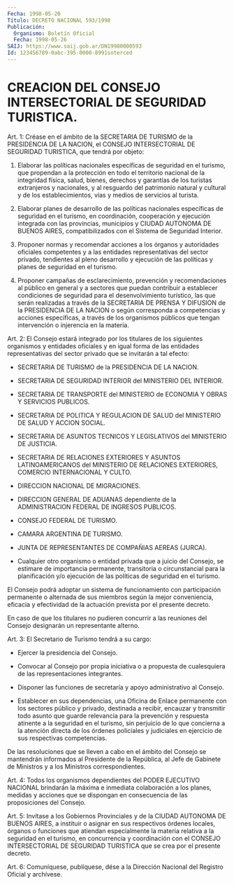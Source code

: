 ```yaml
---
Fecha: 1998-05-20
Título: DECRETO NACIONAL 593/1998
Publicación:
  Organismo: Boletín Oficial
  Fecha: 1998-05-26
SAIJ: https://www.saij.gob.ar/DN19980000593
Id: 123456789-0abc-395-0000-8991soterced
---
```

# CREACION DEL CONSEJO INTERSECTORIAL DE SEGURIDAD TURISTICA.

<a id="1"></a>
Art. 1: Créase en el ámbito  de la SECRETARIA DE TURISMO de la PRESIDENCIA DE LA NACION, el CONSEJO  INTERSECTORIAL  DE  SEGURIDAD TURISTICA, que tendrá por objeto:

1. Elaborar las políticas nacionales específicas de seguridad en el turismo,  que  propendan  a  la  protección  en  todo el territorio nacional  de  la  integridad  física,  salud,  bienes,  derechos  y garantías de los turistas extranjeros y nacionales, y al  resguardo del patrimonio natural y cultural y de los establecimientos, vías y medios de servicios al turista.

2.  Elaborar  planes  de  desarrollo  de  las  políticas nacionales específicas de seguridad en el turismo, en coordinación, cooperación y ejecución integrada con las provincias,  municipios y CIUDAD AUTONOMA DE BUENOS AIRES, compatibilizados con el Sistema de Seguridad Interior.

3. Proponer normas y recomendar acciones a los órganos y autoridades oficiales competentes y a las entidades representativas del  sector privado, tendientes al pleno desarrollo y ejecución  de las políticas y planes de seguridad en el turismo.

4. Proponer campañas de esclarecimiento, prevención y recomendaciones  al  público  en  general  y  a sectores que puedan contribuir a establecer condiciones de seguridad para el desenvolvimiento turístico, las que serán realizadas a través de la SECRETARIA DE PRENSA Y DIFUSION de la PRESIDENCIA  DE  LA  NACION o según  corresponda  a competencias y acciones específicas, a través de los organismos públicos que  tengan intervención o injerencia en la materia.

<a id="2"></a>
Art.  2: El Consejo estará integrado  por  los  titulares  de  los siguientes organismos y entidades oficiales y en igual forma de las entidades representativas del sector privado que se invitarán a tal efecto:

- SECRETARIA  DE  TURISMO  de  la  PRESIDENCIA  DE  LA  NACION.

- SECRETARIA  DE  SEGURIDAD  INTERIOR  del  MINISTERIO DEL INTERIOR.

- SECRETARIA DE TRANSPORTE del MINISTERIO de  ECONOMIA  Y  OBRAS  Y SERVICIOS PUBLICOS.

- SECRETARIA  DE  POLITICA Y REGULACION DE SALUD del MINISTERIO DE SALUD Y ACCION SOCIAL.

- SECRETARIA DE ASUNTOS  TECNICOS  Y LEGISLATIVOS del MINISTERIO DE JUSTICIA.

- SECRETARIA DE RELACIONES EXTERIORES  Y  ASUNTOS  LATINOAMERICANOS del  MINISTERIO DE RELACIONES EXTERIORES, COMERCIO INTERNACIONAL  Y CULTO.

- DIRECCION NACIONAL DE MIGRACIONES.

- DIRECCION  GENERAL  DE  ADUANAS  dependiente  de la ADMINISTRACION FEDERAL DE INGRESOS PUBLICOS.

- CONSEJO FEDERAL DE TURISMO.

- CAMARA ARGENTINA DE TURISMO.

-  JUNTA  DE  REPRESENTANTES  DE  COMPAÑIAS    AEREAS   (JURCA).

-  Cualquier  otro  organismo o entidad privada que  a  juicio  del Consejo,  se estimare  de  importancia  permanente,  transitoria  o circunstancial para la planificación y/o ejecución de las políticas de seguridad en el turismo.

El  Consejo    podrá  adoptar  un  sistema  de  funcionamiento  con participación permanente o alternada de sus miembros según la mejor conveniencia, eficacia  y  efectividad de la actuación prevista por el presente decreto.

En caso de que los titulares  no pudieren concurrir a las reuniones del Consejo designarán un representante alterno.

<a id="3"></a>
Art.  3: El  Secretario  de  Turismo  tendrá  a  su  cargo:

- Ejercer la presidencia del Consejo.

- Convocar  al Consejo por propia  iniciativa  o  a  propuesta  de cualesquiera de las representaciones integrantes.

- Disponer las  funciones  de  secretaría y apoyo administrativo al Consejo.

- Establecer en sus dependencias,  una Oficina de Enlace permanente con los sectores público y privado, destinada a recibir, encauzar y transmitir todo asunto que guarde relevancia  para  la prevención y respuesta atinente a la seguridad en el turismo, sin  perjuicio  de lo  que concierna a la atención directa de los órdenes policiales y judiciales    en  ejercicio  de  sus  respectivas  competencias.

De las  resoluciones  que se lleven a cabo en el ámbito del Consejo se mantendrán informados  al Presidente de la República, al Jefe de Gabinete  de  Ministros  y  a  los  Ministros  correspondientes.

<a id="4"></a>
Art.  4: Todos los organismos  dependientes  del  PODER  EJECUTIVO NACIONAL brindarán la máxima e inmediata colaboración a los planes, medidas  y  acciones  que  se  dispongan  en  consecuencia  de  las proposiciones del Consejo.

<a id="5"></a>
Art.  5:  Invítase  a  los  Gobiernos Provinciales y de la CIUDAD AUTONOMA DE BUENOS AIRES, a instituir  o asignar en sus respectivos órdenes locales, órganos o funciones que atiendan  especialmente la materia  relativa  a la seguridad en el turismo, en concurrencia  y coordinación con el  CONSEJO  INTERSECTORIAL DE SEGURIDAD TURISTICA que se crea por el presente decreto.

<a id="6"></a>
Art. 6: Comuníquese,  publíquese, dése a la Dirección Nacional del Registro Oficial y archívese.